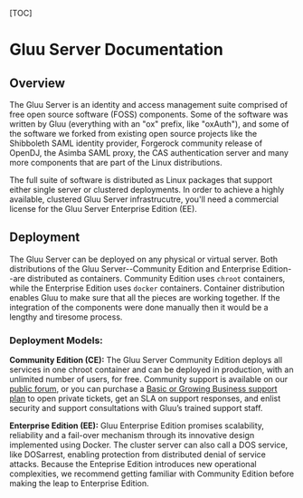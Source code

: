 [TOC]

# Gluu Server Documentation 
## Overview
The Gluu Server is an identity and access management suite comprised of
free open source software (FOSS) components. Some of the software was
written by Gluu (everything with an "ox" prefix, like "oxAuth"), and
some of the software we forked from existing open source projects like
the Shibboleth SAML identity provider, Forgerock community release of
OpenDJ, the Asimba SAML proxy, the CAS authentication server and many
more components that are part of the Linux distributions.

The full suite of software is distributed as Linux packages that support
either single server or clustered deployments. In order to achieve a highly available, clustered Gluu Server infrastrucutre, you'll need a commercial license for the Gluu Server Enterprise Edition (EE).

## Deployment
The Gluu Server can be deployed on any physical or virtual server. Both
distributions of the Gluu Server--Community Edition and Enterprise Edition--are
distributed as containers. Community Edition uses `chroot` containers,
while the Enterprise Edition uses `docker` containers. Container
distribution enables Gluu to make sure that all the pieces are working
together. If the integration of the components were done manually 
then it would be a lengthy and tiresome process.

### Deployment Models:
**Community Edition (CE):** The Gluu Server Community Edition deploys all 
services in one chroot container and can be deployed in production, with 
an unlimited number of users, for free. Community support is available on our 
[public forum](https://support.gluu.org), or you can purchase a [Basic or 
Growing Business support plan](gluu.org/pricing) to open private tickets, 
get an SLA on support responses, and enlist security and support consultations 
with Gluu’s trained support staff.

**Enterprise Edition (EE):** Gluu Enterprise Edition promises scalability,
reliability and a fail-over mechanism through its innovative design
implemented using Docker. The cluster server can also call a DOS
service, like DOSarrest, enabling protection from distributed denial of
service attacks. Because the Enteprise Edition introduces new
operational complexities, we recommend getting familiar with Community
Edition before making the leap to Enterprise
Edition.


